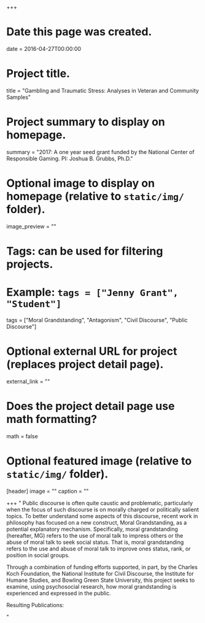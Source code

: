 
+++
# Date this page was created.
date = 2016-04-27T00:00:00

# Project title.
title = "Gambling and Traumatic Stress: Analyses in Veteran and Community Samples"

# Project summary to display on homepage.
summary = "2017: A one year seed grant funded by the National Center of Responsible Gaming. PI: Joshua B. Grubbs, Ph.D."

# Optional image to display on homepage (relative to `static/img/` folder).
image_preview = ""

# Tags: can be used for filtering projects.
# Example: `tags = ["Jenny Grant", "Student"]`
tags = ["Moral Grandstanding", "Antagonism", "Civil Discourse", "Public Discourse"]

# Optional external URL for project (replaces project detail page).
external_link = ""

# Does the project detail page use math formatting?
math = false

# Optional featured image (relative to `static/img/` folder).
[header]
image = ""
caption = ""

+++
"
Public discourse is often quite caustic and problematic, particularly when the focus of such discourse is on morally charged or politically salient topics.  To better understand some aspects of this discourse, recent work in philosophy has focused on a new construct, Moral Grandstanding, as a potential explanatory mechanism. Specifically, moral grandstanding (hereafter, MG) refers to the use of moral talk to impress others or the abuse of moral talk to seek social status. That is, moral grandstanding refers to the use and abuse of moral talk to improve ones status, rank, or position in social groups.  

Through a combination of funding efforts supported, in part, by the Charles Koch Foundation, the National Institute for Civil Discourse, the Institute for Humane Studies, and Bowling Green State University, this project seeks to examine, using psychosocial research, how moral grandstanding is experienced and expressed in the public.


Resulting Publications:

"
